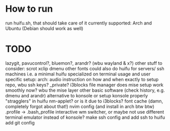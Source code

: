 # How to run
run huifu.sh, that should take care of it
currently supported: Arch and Ubuntu (Debian should work as well)
# TODO
lazygit, pavucontrol?, bluemon?, arandr? (wbu wayland & x?) 
other stuff to consider: scrot xclip dmenu other fonts
could also do huifu for servers/ ssh machines i.e. a minimal huifu specialized on terminal usage and user specific
setup:
arch:
audio
instruction on how and when exactly to setup repo, wbu ssh keys? \_private? 
i3blocks 
file manager
does mise setup work smoothly now? wbu the mise layer
other basic software (check history, e.g. dmenu and arandr)
alternative to konsole or setup konsole properly
"stragglers" in huifu
nm-applet? or is it due to i3blocks?
font cache (damn, completely forgot about that!)
nvim config (and install in arch btw btw)
.profile -> .bash\_profile
interactive wm switcher, or maybe not
use different terminal emulator instead of konsole?
make ssh config and add ssh to huifu
add git config
